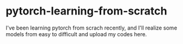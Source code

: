 # pytorch-learning-from-scratch

I've been learning pytorch from scrach recently, and I'll realize some models from easy to difficult and upload my codes here.
